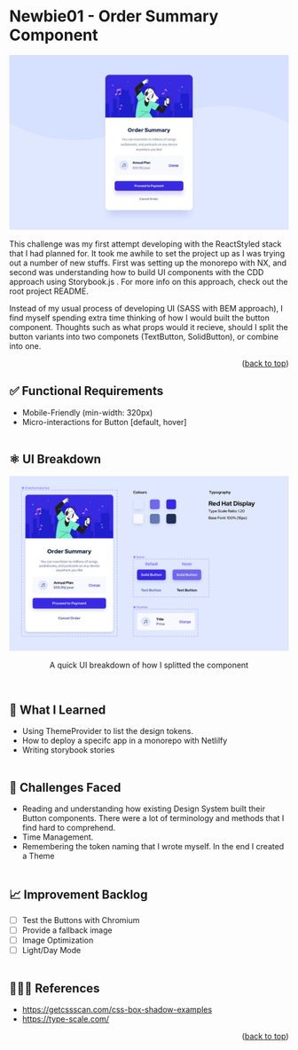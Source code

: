 # Newbie01 - Order Summary Component

![Screenshot of Challenge](./src/assets/desktop-design.jpg)

This challenge was my first attempt developing with the ReactStyled stack that I had planned for. It took me awhile to set the project up as I was trying out a number of new stuffs. First was setting up the monorepo with NX, and second was understanding how to build UI components with the CDD approach using Storybook.js . For more info on this approach, check out the root project README.

Instead of my usual process of developing UI (SASS with BEM approach), I find myself spending extra time thinking of how I would built the button component. Thoughts such as what props would it recieve, should I split the button variants into two componets (TextButton, SolidButton), or combine into one.

<p align="right">(<a href="#top">back to top</a>)</p>

## ✅ Functional Requirements

- Mobile-Friendly (min-width: 320px)
- Micro-interactions for Button [default, hover]
  <br/>
  <br/>

## ⚛️ UI Breakdown

![Screenshot of Challenge](./src/assets/UIBreakdown.jpg)

<p align="center">A quick UI breakdown of how I splitted the component</p>
<br/>

## 🧠 What I Learned

- Using ThemeProvider to list the design tokens.
- How to deploy a specifc app in a monorepo with Netlilfy
- Writing storybook stories
  <br/>
  <br/>

## 🧗 Challenges Faced

- Reading and understanding how existing Design System built their Button components. There were a lot of terminology and methods that I find hard to comprehend.
- Time Management.
- Remembering the token naming that I wrote myself. In the end I created a Theme
  <br/>
  <br/>

## 📈 Improvement Backlog

- [ ] Test the Buttons with Chromium
- [ ] Provide a fallback image
- [ ] Image Optimization
- [ ] Light/Day Mode
      <br/>
      <br/>

## 🙇🏻‍♂️ References

- https://getcssscan.com/css-box-shadow-examples
- https://type-scale.com/
<p align="right">(<a href="#top">back to top</a>)</p>
